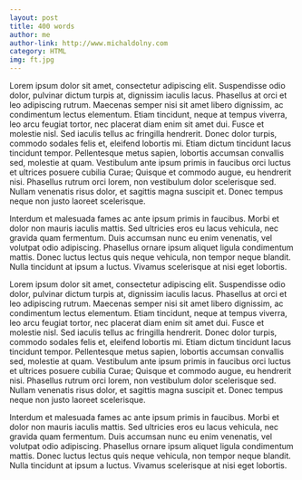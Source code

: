 ```yaml
---
layout: post
title: 400 words
author: me
author-link: http://www.michaldolny.com
category: HTML
img: ft.jpg
---
```


Lorem ipsum dolor sit amet, consectetur adipiscing elit. Suspendisse odio dolor, pulvinar dictum turpis at, dignissim iaculis lacus. Phasellus at orci et leo adipiscing rutrum. Maecenas semper nisi sit amet libero dignissim, ac condimentum lectus elementum. Etiam tincidunt, neque at tempus viverra, leo arcu feugiat tortor, nec placerat diam enim sit amet dui. Fusce et molestie nisl. Sed iaculis tellus ac fringilla hendrerit. Donec dolor turpis, commodo sodales felis et, eleifend lobortis mi. Etiam dictum tincidunt lacus tincidunt tempor. Pellentesque metus sapien, lobortis accumsan convallis sed, molestie at quam. Vestibulum ante ipsum primis in faucibus orci luctus et ultrices posuere cubilia Curae; Quisque et commodo augue, eu hendrerit nisi. Phasellus rutrum orci lorem, non vestibulum dolor scelerisque sed. Nullam venenatis risus dolor, et sagittis magna suscipit et. Donec tempus neque non justo laoreet scelerisque.

<!-- more -->

Interdum et malesuada fames ac ante ipsum primis in faucibus. Morbi et dolor non mauris iaculis mattis. Sed ultricies eros eu lacus vehicula, nec gravida quam fermentum. Duis accumsan nunc eu enim venenatis, vel volutpat odio adipiscing. Phasellus ornare ipsum aliquet ligula condimentum mattis. Donec luctus lectus quis neque vehicula, non tempor neque blandit. Nulla tincidunt at ipsum a luctus. Vivamus scelerisque at nisi eget lobortis.

Lorem ipsum dolor sit amet, consectetur adipiscing elit. Suspendisse odio dolor, pulvinar dictum turpis at, dignissim iaculis lacus. Phasellus at orci et leo adipiscing rutrum. Maecenas semper nisi sit amet libero dignissim, ac condimentum lectus elementum. Etiam tincidunt, neque at tempus viverra, leo arcu feugiat tortor, nec placerat diam enim sit amet dui. Fusce et molestie nisl. Sed iaculis tellus ac fringilla hendrerit. Donec dolor turpis, commodo sodales felis et, eleifend lobortis mi. Etiam dictum tincidunt lacus tincidunt tempor. Pellentesque metus sapien, lobortis accumsan convallis sed, molestie at quam. Vestibulum ante ipsum primis in faucibus orci luctus et ultrices posuere cubilia Curae; Quisque et commodo augue, eu hendrerit nisi. Phasellus rutrum orci lorem, non vestibulum dolor scelerisque sed. Nullam venenatis risus dolor, et sagittis magna suscipit et. Donec tempus neque non justo laoreet scelerisque.

Interdum et malesuada fames ac ante ipsum primis in faucibus. Morbi et dolor non mauris iaculis mattis. Sed ultricies eros eu lacus vehicula, nec gravida quam fermentum. Duis accumsan nunc eu enim venenatis, vel volutpat odio adipiscing. Phasellus ornare ipsum aliquet ligula condimentum mattis. Donec luctus lectus quis neque vehicula, non tempor neque blandit. Nulla tincidunt at ipsum a luctus. Vivamus scelerisque at nisi eget lobortis.